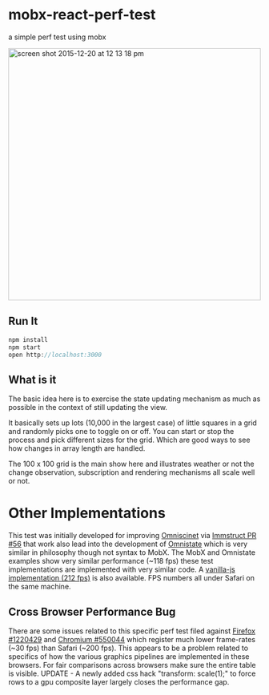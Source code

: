 # mobx-react-perf-test
a simple perf test using mobx

<img width="504" alt="screen shot 2015-12-20 at 12 13 18 pm" src="https://cloud.githubusercontent.com/assets/232036/11919264/5ba5634a-a713-11e5-8179-b06030b16dbd.png">


## Run It
 ```js
 npm install
 npm start
 open http://localhost:3000
 ```
## What is it
The basic idea here is to exercise the state updating mechanism as much as possible in the context of still updating the view. 

It basically sets up lots (10,000 in the largest case) of little squares in a grid and randomly picks one to toggle on or off. 
You can start or stop the process and pick different sizes for the grid. Which are good ways to see how changes in array length are handled.

The 100 x 100 grid is the main show here and illustrates weather or not the change observation, subscription and rendering mechanisms all scale well or not.
 
# Other Implementations
This test was initially developed for improving [Omniscinet](http://omniscientjs.github.io/) via [Immstruct PR #56](https://github.com/omniscientjs/immstruct/pull/56)
 that work also lead into the development of [Omnistate](https://github.com/andrewluetgers/omnistate) which is very similar in philosophy though not syntax to MobX.
 The MobX and Omnistate examples show very similar performance (~118 fps) these test implementations are implemented with very similar code. 
 A [vanilla-js implementation (212 fps)](http://jsfiddle.net/zme8f7k8/5/) is also available.
 FPS numbers all under Safari on the same machine.
 
## Cross Browser Performance Bug
There are some issues related to this specific perf test filed against [Firefox #1220429](https://bugzilla.mozilla.org/show_bug.cgi?id=1220429)
 and [Chromium #550044](https://code.google.com/p/chromium/issues/detail?id=550044) which register much lower frame-rates (~30 fps)
 than Safari (~200 fps). This appears to be a problem related to specifics of how the various graphics pipelines are implemented in these browsers. For fair comparisons across browsers make sure the entire table is visible. UPDATE - A newly added css hack "transform: scale(1);" to force rows to a gpu composite layer largely closes the performance gap.
